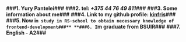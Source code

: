 **###1. Yury Pantelei###**
**###2. tel: *+375 44 76 49 811###***
**###3. Some information about me###**
**###4. Link to my github profile: [kinfris](https://github.com/kinfris)###**
**###5. Now i`m study in RS-school to obtain necessary knowledge of frontend-development###**
**###6. I`m graduate from BSUIR###**
**###7. English - A2###**